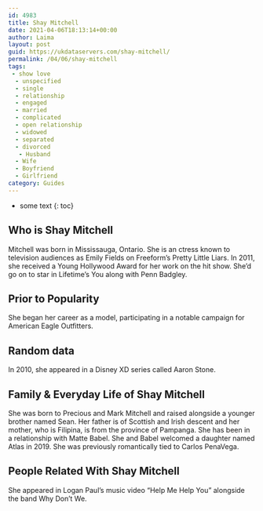 ```yaml
---
id: 4983
title: Shay Mitchell
date: 2021-04-06T18:13:14+00:00
author: Laima
layout: post
guid: https://ukdataservers.com/shay-mitchell/
permalink: /04/06/shay-mitchell
tags:
 - show love
  - unspecified
  - single
  - relationship
  - engaged
  - married
  - complicated
  - open relationship
  - widowed
  - separated
  - divorced
   - Husband
  - Wife
  - Boyfriend
  - Girlfriend
category: Guides
---
```


* some text
{: toc}


## Who is Shay Mitchell
                  
                  
                  
Mitchell was born in Mississauga, Ontario. She is an ctress known to television audiences as Emily Fields on Freeform&#8217;s Pretty Little Liars. In 2011, she received a Young Hollywood Award for her work on the hit show. She&#8217;d go on to star in Lifetime&#8217;s You along with Penn Badgley. 
                  
              
            
              
            
                
                
                
## Prior to Popularity
                  
                  
                  
She began her career as a model, participating in a notable campaign for American Eagle Outfitters. 
                  
              
            
              
            
                
                
                
## Random data
                  
                  
                  
In 2010, she appeared in a Disney XD series called Aaron Stone.  
                  
              
            
              
            
                
                
                
## Family & Everyday Life of Shay Mitchell
                  
                  
                  
She was born to Precious and Mark Mitchell and raised alongside a younger brother named Sean. Her father is of Scottish and Irish descent and her mother, who is Filipina, is from the province of Pampanga. She has been in a relationship with Matte Babel. She and Babel welcomed a daughter named Atlas in 2019. She was previously romantically tied to Carlos PenaVega. 
                  
              
            
              
            
                
                
                
## People Related With Shay Mitchell
                  
                  
                  
She appeared in Logan Paul&#8217;s music video &#8220;Help Me Help You&#8221; alongside the band Why Don&#8217;t We. 
                  
              
            
              
            
                
              
            
              
              
            
            
              
            
          
          
          